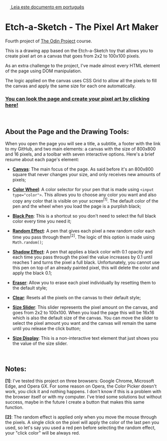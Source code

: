 <img height="15px" src="https://emojipedia-us.s3.dualstack.us-west-1.amazonaws.com/thumbs/120/twitter/322/flag-brazil_1f1e7-1f1f7.png">[  Leia este documento em português](README.br.md)

# Etch-a-Sketch - The Pixel Art Maker

Fourth project of <a href="https://www.theodinproject.com/about">The Odin Project</a> course.

This is a drawing app based on the Etch-a-Sketch toy that allows you to create pixel art on a canvas that goes from 2x2 to 100x100 pixels. 

As an extra challenge to the project, I've made almost every HTML element of the page using DOM manipulation. 

The logic applied on the canvas uses CSS Grid to allow all the pixels to fill the canvas and apply the same size for each one automatically.

### <a href="https://araujodanield.github.io/odin-etch-a-sketch/" target="_blank">You can look the page and create your pixel art by clicking here!</a>

</br>

## About the Page and the Drawing Tools:

When you open the page you will see a title, a subtitle, a footer with the link to my GitHub, and two main elements: a canvas with the size of 800x800 and 16 pixels, and a toolbar with seven interactive options. Here's a brief resume about each page's element:

- <b><u>Canvas</u></b>: The main focus of the page. As said before it's an 800x800 square that never changes your size, and only receives new amounts of pixels;

- <b><u>Color Wheel</u></b>: A color selector for your pen that is made using `<input type="color">`. This allows you to choose any color you want and also copy any color that is visible on your screen<sup>[1]</sup>. The default color of the pen and the wheel when you load the page is a purplish black;

- <b><u>Black Pen</u></b>: This is a shortcut so you don't need to select the full black color every time you need it;

- <b><u>Random Effect</u></b>: A pen that gives each pixel a new random color each time you pass through them<sup>[2]</sup>. The logic of this option is made using `Math.random()`;

- <b><u>Shadow Effect</u></b>: A pen that applies a black color with 0.1 opacity and each time you pass through the pixel the value increases by 0.1 until reaches 1 and turns the pixel a full black. Unfortunately, you cannot use this pen on top of an already painted pixel, this will delete the color and apply the black 0.1;

- <b><u>Eraser</u></b>: Allow you to erase each pixel individually by resetting them to the default style;

- <b><u>Clear</u></b>: Resets all the pixels on the canvas to their default style;

- <b><u>Size Slider</u></b>: This slider represents the pixel amount on the canvas, and goes from 2x2 to 100x100. When you load the page this will be 16x16 which is also the default size of the canvas. You can move the slider to select the pixel amount you want and the canvas will remain the same until you release the click button;

- <b><u>Size Display</u></b>: This is a non-interactive text element that just shows you the value of the size slider.

</br>

## Notes:

<b>[1]</b>: I've tested this project on three browsers: Google Chrome, Microsoft Edge, and Opera GX. For some reason on Opera, the Color Picker doesn't work, you click it and nothing happens. I don't know if this is a problem with the browser itself or with my computer. I've tried some solutions but without success, maybe in the future I create a button that makes this same function.

<b>[2]</b>: The random effect is applied only when you move the mouse through the pixels. A single click on the pixel will apply the color of the last pen you used, so let's say you used a red pen before selecting the random effect, your "click color" will be always red.
